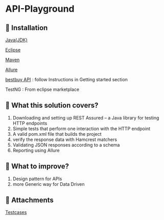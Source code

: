 # API-Playground

## 📝 Installation
[Java(JDK)](https://www.oracle.com/java/technologies/downloads/)

[Eclipse](https://www.eclipse.org/downloads/)

[Maven](https://maven.apache.org/download.cgi)

[Allure](https://github.com/allure-framework/allure2/releases)

[bestbuy API](https://github.com/BestBuy/api-playground) : follow Instructions in Getting started section

TestNG : From eclipse marketplace


## 📝 What this solution covers?
1) Downloading and setting up REST Assured – a Java library for testing HTTP endpoints
2) Simple tests that perform one interaction with the HTTP endpoint
3) A valid pom.xml file that builds the project
4) verify the response data with Hamcrest matchers
5) Validating JSON responses according to a schema
6) Reporting using Allure

## 📝 What to improve?
1) Design pattern for APIs
2) more Generic way for Data Driven

## 📝 Attachments
[Testcases](https://docs.google.com/spreadsheets/d/1mRdfVT4bmNgax9_ONKmKxAx-fKzzAzmI8NbKbmqgjX4/edit?usp=sharing)
